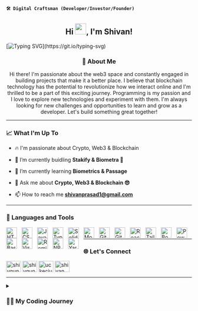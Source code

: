 **`🛠️ Digital Craftsman (Developer/Investor/Founder)`**

<h2 align="center">Hi <img src="https://raw.githubusercontent.com/MartinHeinz/MartinHeinz/master/wave.gif" width="30px">, I'm Shivan! </h2> 

[![Typing SVG](https://readme-typing-svg.demolab.com?font=Merienda&size=35&duration=3500&pause=700&color=f75c7e&center=true&vCenter=true&height=75&width=1300px&lines=Hello+There+!;Welcome+To+My+Profile+!;)](https://git.io/typing-svg)

<h3 align="center">🚀 About Me</h3>

<p align="center">
 Hi there! I'm passionate about the web3 space and constantly engaged in building projects that make it a better place. I believe that blockchain technology has the potential to revolutionize how we interact online and I'm thrilled to be a part of this exciting journey. Programming is my passion and I love to explore new technologies and experiment with them. I'm always looking for new challenges and opportunities to learn and grow as a developer. Let's build something great together!
</p>

---

<h3 align="left">📈 What I'm Up To</h3>

- 🔥 I'm passionate about Crypto, Web3 & Blockchain

- 🔨 I’m currently buidling **Stakify & Biometra 🧬**

- 🌱 I’m currently learning **Biometrics & Passage**

- 💬 Ask me about **Crypto, Web3 & Blockchain 😎**

- 📫 How to reach me **shivanprasad1@gmail.com**

---

### 🧰 Languages and Tools

<img align="left" alt="HTML" width="29px" style="padding-right:10px;" src="https://cdn.jsdelivr.net/gh/devicons/devicon/icons/html5/html5-plain.svg" />

<img align="left" alt="CSS" width="29px" style="padding-right:10px;" src="https://cdn.jsdelivr.net/gh/devicons/devicon/icons/css3/css3-plain.svg" />

<img align="left" alt="JavaScript" width="29px" style="padding-right:10px;" src="https://cdn.jsdelivr.net/gh/devicons/devicon/icons/javascript/javascript-plain.svg" />

<img align="left" alt="TypeScript" width="29px" style="padding-right:10px;" src="https://cdn.jsdelivr.net/gh/devicons/devicon/icons/typescript/typescript-original.svg" />

<img align="left" alt="Solidity" width="29px" style="padding-right:10px;" src="https://cdn.jsdelivr.net/gh/devicons/devicon/icons/solidity/solidity-original.svg" />

<img align="left" alt="Moralis" width="29px" style="padding-right:10px;" src="https://moralis.io/wp-content/uploads/2021/01/logo.png" />

<img align="left" alt="Git" width="29px" style="padding-right:10px;" src="https://cdn.jsdelivr.net/gh/devicons/devicon/icons/git/git-original.svg" />

<img align="left" alt="GitHub" width="29px" style="padding-right:10px;" src="https://cdn.jsdelivr.net/gh/devicons/devicon/icons/github/github-original.svg" />

<img align="left" alt="React" width="29px" style="padding-right:10px;" src="https://cdn.jsdelivr.net/gh/devicons/devicon/icons/react/react-original.svg" />

<img align="left" alt="Tailwind CSS" width="29px" style="padding-right:10px;" src="https://cdn.jsdelivr.net/gh/devicons/devicon/icons/tailwindcss/tailwindcss-plain.svg" />

<img align="left" alt="Bootstrap" width="29px" style="padding-right:10px;" src="https://cdn.jsdelivr.net/gh/devicons/devicon/icons/bootstrap/bootstrap-plain.svg" />

<img align="left" alt="Powershell" width="29px" style="padding-right:10px;" src="https://3.bp.blogspot.com/-a7jPVdFk9Hw/W_XeTJX6JyI/AAAAAAAAC2c/HCtxP0wSSs0wEMKJOYq7pivEJaSVin92gCLcBGAs/s1600/powershell.png" />

<img align="left" alt="Bash" width="29px" style="padding-right:10px;" src="https://cdn.jsdelivr.net/gh/devicons/devicon/icons/bash/bash-original.svg" />

<img align="left" alt="Visual Studio Code" width="29px" style="padding-right:10px;" src="https://cdn.jsdelivr.net/gh/devicons/devicon/icons/vscode/vscode-original.svg" />

<img align="left" alt="Remix IDE" width="29px" style="padding-right:10px;" src="https://repository-images.githubusercontent.com/59065830/b62be480-45d2-11ea-9989-803db0f9c44d" />

<img align="left" alt="NPM" width="29px" style="padding-right:10px;" src="https://cdn.jsdelivr.net/gh/devicons/devicon/icons/npm/npm-original-wordmark.svg" />

<img align="left" alt="Yarn" width="29px" style="padding-right:10px;" src="https://cdn.jsdelivr.net/gh/devicons/devicon/icons/yarn/yarn-original.svg" />

<br />

---

<h3 align="left">🌐 Let's Connect</h3>
<p align="left">
<a href="https://twitter.com/shivgungaming" target="blank"><img align="center" src="https://raw.githubusercontent.com/rahuldkjain/github-profile-readme-generator/master/src/images/icons/Social/twitter.svg" alt="shivgungaming" height="30" width="40" /></a>
<a href="https://instagram.com/shivgungaming" target="blank"><img align="center" src="https://raw.githubusercontent.com/rahuldkjain/github-profile-readme-generator/master/src/images/icons/Social/instagram.svg" alt="shivgungaming" height="30" width="40" /></a>
<a href="https://www.youtube.com/c/uckeciujleauf2p6wnbivxeq" target="blank"><img align="center" src="https://raw.githubusercontent.com/rahuldkjain/github-profile-readme-generator/master/src/images/icons/Social/youtube.svg" alt="uckeciujleauf2p6wnbivxeq" height="30" width="40" /></a>
<a href="https://www.linkedin.com/in/shivan-prasad-2496a2239/" target="blank"><img align="center" src="https://raw.githubusercontent.com/rahuldkjain/github-profile-readme-generator/master/src/images/icons/Social/linked-in-alt.svg" alt="shivan prasad" height="30" width="40" /></a>
</p>

---

<details>
 <summary><h3>👨‍💻 My Coding Journey</h3></summary>
   My coding journey has been characterized by my drive to learn and build projects. In 2021, I took a coding class and discovered my passion for programming and development. I started with Python and then moved on to JavaScript, which I found to be a powerful language for web development. I then delved into blockchain technology, learning about Bitcoin, Ethereum, and smart contract programming. Along the way, I completed several programming courses, including Smart Contract Programming 101 and React Web Programming 101, and built several projects. I am determined and passionate about coding, and I am constantly striving to chase my dreams. My journey is a testament to the power of learning and the endless possibilities that come with a strong work ethic and a desire to succeed.

